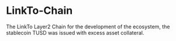 # LinkTo-Chain
The LinkTo Layer2 Chain for the development of the ecosystem, the stablecoin TUSD was issued with excess asset collateral.
